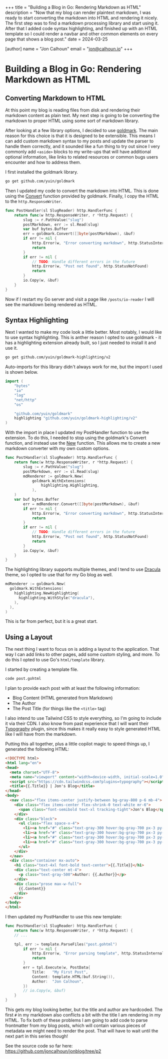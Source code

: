 +++
title = "Building a Blog in Go: Rendering Markdown as HTML"
description = "Now that my blog can render plaintext markdown, I was ready to start converting the markdown into HTML and rendering it nicely. The first step was to find a markdown processing library and start using it. After that I added code syntax highlighting, and finished up with an HTML template so I could render a navbar and other common elements on every page that shows a blog post."
date = 2024-03-25

[author]
name = "Jon Calhoun"
email = "jon@calhoun.io"
+++

# Building a Blog in Go: Rendering Markdown as HTML

## Converting Markdown to HTML

At this point my blog is reading files from disk and rendering their markdown content as plain text. My next step is going to be converting the markdown to proper HTML using some sort of markdown library.

After looking at a few library options, I decided to use [goldmark](https://github.com/yuin/goldmark). The main reason for this choice is that it is designed to be extensible. This means I can add custom markdown syntax to my posts and update the parser to handle them correctly, and it sounded like a fun thing to try out since I very commonly add `<aside>` blocks to my write-ups that will have additional optional information, like links to related resources or common bugs users encounter and how to address them.

I first installed the goldmark library.

```bash
go get github.com/yuin/goldmark
```

Then I updated my code to convert the markdown into HTML. This is done using the [Convert](https://pkg.go.dev/github.com/yuin/goldmark#Convert) function provided by goldmark. Finally, I copy the HTML to the `http.ResponseWriter`.

```go
func PostHandler(sl SlugReader) http.HandlerFunc {
	return func(w http.ResponseWriter, r *http.Request) {
		slug := r.PathValue("slug")
		postMarkdown, err := sl.Read(slug)
		var buf bytes.Buffer
		err = goldmark.Convert([]byte(postMarkdown), &buf)
		if err != nil {
			http.Error(w, "Error converting markdown", http.StatusInternalServerError)
			return
		}
		if err != nil {
			// TODO: Handle different errors in the future
			http.Error(w, "Post not found", http.StatusNotFound)
			return
		}
		io.Copy(w, &buf)
	}
}
```

Now if I restart my Go server and visit a page like `/posts/io-reader` I will see the markdown being rendered as HTML.

## Syntax Highlighting

Next I wanted to make my code look a little better. Most notably, I would like to use syntax highlighting. This is anther reason I opted to use goldmark - it has a highlighting extension already built, so I just needed to install it and use it.

```bash
go get github.com/yuin/goldmark-highlighting/v2
```

Auto-imports for this library didn't always work for me, but the import I used is shown below.

```go
import (
	"bytes"
	"io"
	"log"
	"net/http"
	"os"

	"github.com/yuin/goldmark"
	highlighting "github.com/yuin/goldmark-highlighting/v2"
)
```

With the import in place I updated my PostHandler function to use the extension. To do this, I needed to stop using the goldmark's Convert function, and instead use the [New](https://pkg.go.dev/github.com/yuin/goldmark#New) function. This allows me to create a new markdown converter with my own custom options.

```go
func PostHandler(sl SlugReader) http.HandlerFunc {
	return func(w http.ResponseWriter, r *http.Request) {
		slug := r.PathValue("slug")
		postMarkdown, err := sl.Read(slug)
		mdRenderer := goldmark.New(
			goldmark.WithExtensions(
				highlighting.Highlighting,
			),
    )
    var buf bytes.Buffer
		err = mdRenderer.Convert([]byte(postMarkdown), &buf)
		if err != nil {
			http.Error(w, "Error converting markdown", http.StatusInternalServerError)
			return
		}
		if err != nil {
			// TODO: Handle different errors in the future
			http.Error(w, "Post not found", http.StatusNotFound)
			return
		}
		io.Copy(w, &buf)
	}
}
```

The highlighting library supports multiple themes, and I tend to use [Dracula](https://draculatheme.com/) theme, so I opted to use that for my Go blog as well.

```go
mdRenderer := goldmark.New(
  goldmark.WithExtensions(
    highlighting.NewHighlighting(
      highlighting.WithStyle("dracula"),
    ),
  ),
)
```

This is far from perfect, but it is a great start.

## Using a Layout

The next thing I want to focus on is adding a layout to the application. That way I can add links to other pages, add some custom styling, and more. To do this I opted to use Go's `html/template` library.

I started by creating a template file.

```bash
code post.gohtml
```

I plan to provide each post with at least the following information:

- Blog Content (HTML generated from Markdown)
- The Author
- The Post Title (for things like the `<title>` tag)

I also intend to use Tailwind CSS to style everything, so I'm going to include it via their CDN. I also know from past experience that I will want their [Typography](https://github.com/tailwindlabs/tailwindcss-typography) plugin, since this makes it really easy to style generated HTML like I will have from the markdown.

Putting this all together, plus a little copilot magic to speed things up, I generated the following HTML:

```html
<!DOCTYPE html>
<html lang="en">
<head>
  <meta charset="UTF-8">
  <meta name="viewport" content="width=device-width, initial-scale=1.0">
  <script src="https://cdn.tailwindcss.com?plugins=typography"></script>
  <title>{{.Title}} | Jon's Blog</title>
</head>
<body>
  <nav class="flex items-center justify-between bg-gray-800 p-6 mb-4">
    <div class="flex items-center flex-shrink-0 text-white mr-6">
      <span class="font-semibold text-xl tracking-tight">Jon's Blog</span>
    </div>
    <div class="block">
      <ul class="flex space-x-4">
        <li><a href="#" class="text-gray-300 hover:bg-gray-700 px-3 py-2 rounded">Home</a></li>
        <li><a href="#" class="text-gray-300 hover:bg-gray-700 px-3 py-2 rounded">About</a></li>
        <li><a href="#" class="text-gray-300 hover:bg-gray-700 px-3 py-2 rounded">Blog</a></li>
        <li><a href="#" class="text-gray-300 hover:bg-gray-700 px-3 py-2 rounded">Contact</a></li>
      </ul>
    </div>
  </nav>
  <div class="container mx-auto">
    <h1 class="text-4xl font-bold text-center">{{.Title}}</h1>
    <div class="text-center mt-4">
      <p class="text-gray-500">Author: {{.Author}}</p>
    </div>
    <div class="prose max-w-full">
      {{.Content}}
    </div>
  </div>
</body>
</html>
```

I then updated my PostHandler to use this new template:

```go
func PostHandler(sl SlugReader) http.HandlerFunc {
	return func(w http.ResponseWriter, r *http.Request) {
    // ...

    tpl, err := template.ParseFiles("post.gohtml")
		if err != nil {
			http.Error(w, "Error parsing template", http.StatusInternalServerError)
			return
		}
		err = tpl.Execute(w, PostData{
			Title:   "My First Post",
			Content: template.HTML(buf.String()),
			Author:  "Jon Calhoun",
		})
		// io.Copy(w, &buf)
	}
}
```

This gets my blog looking better, but the title and author are hardcoded. The first `#` in my markdown also conflicts a bit with the title I am rendering in my HTML. To fix both of these problems I am going to add code to parse frontmatter from my blog posts, which will contain various pieces of metadata we might need to render the post. That will have to wait until the next part in this series though!

See the source code so far here: <https://github.com/joncalhoun/jonblog/tree/p2>
